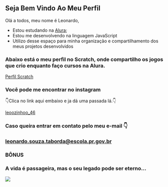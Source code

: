 ## Seja Bem Vindo Ao Meu Perfil 

Olá a todos, meu nome é Leonardo,

- Estou estudando na [Alura](https://cursos.alura.com.br/loginForm?urlAfterLogin=/dashboard); 
- Estou me desenvolvendo na linguagem JavaScript
- Utilizo desse espaço para minha organização e compartilhamento dos meus projetos desenvolvidos
 
 ### Abaixo está o meu perfil no Scratch, onde compartilho os jogos que crio enquanto faço cursos na Alura.
  [Perfil Scratch](https://scratch.mit.edu/users/leonard0souza/)

### Você pode me encontrar no instagram 
👇Clica no link aqui embaixo e ja dá uma passada lá.👇

[leoozinhoo_46](https://www.instagram.com/leoozinhoo_46?igsh=bzhybXd4ejJ0MzAx)

### Caso queira entrar em contato pelo meu e-mail 👇

### leonardo.souza.taborda@escola.pr.gov.br

### BÔNUS 

### A vida é passageira, mas o seu legado pode ser eterno...

![](https://media1.tenor.com/m/fHBk0iPFwfQAAAAC/salute-yes-sir.gif)


